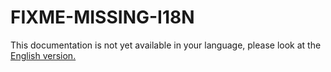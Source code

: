 # FIXME-MISSING-I18N

This documentation is not yet available in your language, please look at the [English version.](../../../EN/development/linshare-core/Architecture.md)